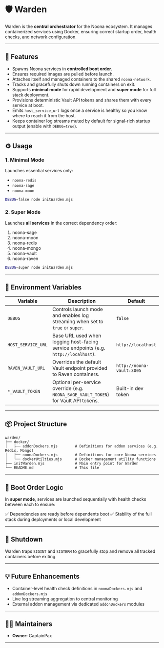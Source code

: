 # 🛡️ Warden

Warden is the **central orchestrator** for the Noona ecosystem. It manages containerized services using Docker, ensuring correct startup order, health checks, and network configuration.

---

## 🚀 Features

- Spawns Noona services in **controlled boot order**.
- Ensures required images are pulled before launch.
- Attaches itself and managed containers to the shared `noona-network`.
- Tracks and gracefully shuts down running containers on exit.
- Supports **minimal mode** for rapid development and **super mode** for full stack deployment.
- Provisions deterministic Vault API tokens and shares them with every service at boot.
- Emits `host_service_url` logs once a service is healthy so you know where to reach it from the host.
- Keeps container log streams muted by default for signal-rich startup output (enable with `DEBUG=true`).

---

## ⚙️ Usage

### 1. **Minimal Mode**

Launches essential services only:
- `noona-redis`
- `noona-sage`
- `noona-moon`

```bash
DEBUG=false node initWarden.mjs
````

### 2. **Super Mode**

Launches **all services** in the correct dependency order:

1. noona-sage
2. noona-moon
3. noona-redis
4. noona-mongo
5. noona-vault
6. noona-raven

```bash
DEBUG=super node initWarden.mjs
```

---

## 📝 Environment Variables

| Variable | Description | Default |
| -------- | ----------- | ------- |
| `DEBUG` | Controls launch mode and enables log streaming when set to `true` or `super`. | `false` |
| `HOST_SERVICE_URL` | Base URL used when logging host-facing service endpoints (e.g. `http://localhost`). | `http://localhost` |
| `RAVEN_VAULT_URL` | Overrides the default Vault endpoint provided to Raven containers. | `http://noona-vault:3005` |
| `*_VAULT_TOKEN` | Optional per-service override (e.g. `NOONA_SAGE_VAULT_TOKEN`) for Vault API tokens. | Built-in dev token |

---

## 📦 Project Structure

```
warden/
├── docker/
│   ├── addonDockers.mjs        # Definitions for addon services (e.g. Redis, Mongo)
│   ├── noonaDockers.mjs        # Definitions for core Noona services
│   └── dockerUtilties.mjs      # Docker management utility functions
├── initWarden.mjs              # Main entry point for Warden
└── README.md                   # This file
```

---

## 🔄 Boot Order Logic

In **super mode**, services are launched sequentially with health checks between each to ensure:

✅ Dependencies are ready before dependents boot
✅ Stability of the full stack during deployments or local development

---

## 🛑 Shutdown

Warden traps `SIGINT` and `SIGTERM` to gracefully stop and remove all tracked containers before exiting.

---

## 💡 Future Enhancements

* Container-level health check definitions in `noonaDockers.mjs` and `addonDockers.mjs`
* Live log streaming aggregation to central monitoring
* External addon management via dedicated `addonDockers` modules

---

## 👨‍💻 Maintainers

* **Owner:** CaptainPax

---

